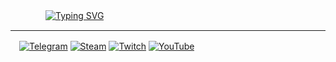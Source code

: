 　　　　[![Typing SVG](https://readme-typing-svg.herokuapp.com?duration=5050&color=FFFFFF&center=true&vCenter=true&multiline=true&width=500&height=70&lines=%22If+I+don't+have+to+do+it%2C+I+won't.;If+I+have+to+do+it%2C+I'll+make+it+quick.%22)](https://git.io/typing-svg)
***
　[![Telegram](https://img.shields.io/badge/Telegram-2CA5E0?style=for-the-badge&logo=telegram&logoColor=white)](https://t.me/netherly)
[![Steam](https://img.shields.io/badge/steam-%23000000.svg?style=for-the-badge&logo=steam&logoColor=white)](https://steamcommunity.com/id/dolpce)
[![Twitch](https://img.shields.io/badge/Twitch-%239146FF.svg?style=for-the-badge&logo=Twitch&logoColor=white)](https://twitch.tv/dolpce)
[![YouTube](https://img.shields.io/badge/YouTube-%23FF0000.svg?style=for-the-badge&logo=YouTube&logoColor=white)](https://youtube.com/channel/UC68rIXqjlVimzdI9MRBuvrg)
